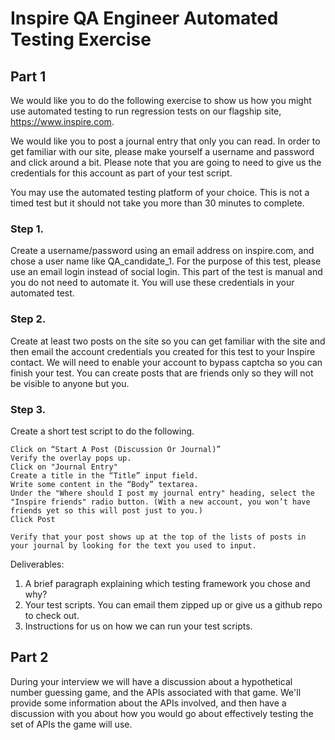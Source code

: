 # Inspire QA Engineer Automated Testing Exercise
## Part 1
We would like you to do the following exercise to show us how you might use automated testing to run regression tests on our flagship site, https://www.inspire.com.  

We would like you to post a journal entry that only you can read.  In order to get familiar with our site, please make yourself a username and password and click around a bit.  Please note that you are going to need to give us the credentials for this account as part of your test script.

You may use the automated testing platform of your choice.  This is not a timed test but it should not take you more than 30 minutes to complete.

### Step 1.
Create a username/password using an email address on inspire.com, and chose a user name like QA_candidate_1.  For the purpose of this test, please use an email login instead of social login. This part of the test is manual and you do not need to automate it.  You will use these credentials in your automated test.

### Step 2.
Create at least two posts on the site so you can get familiar with the site and then email the account credentials you created for this test to your Inspire contact.  We will need to enable your account to bypass captcha so you can finish your test.  You can create posts that are friends only so they will not be visible to anyone but you.

### Step 3.
Create a short test script to do the following.

```Log into https://www.inspire.com
Click on “Start A Post (Discussion Or Journal)”
Verify the overlay pops up.
Click on "Journal Entry"
Create a title in the “Title” input field.
Write some content in the “Body” textarea.
Under the "Where should I post my journal entry" heading, select the "Inspire friends" radio button. (With a new account, you won’t have friends yet so this will post just to you.)
Click Post

Verify that your post shows up at the top of the lists of posts in your journal by looking for the text you used to input. 
```
Deliverables:

  1. A brief paragraph explaining which testing framework you chose and why?
  2. Your test scripts.  You can email them zipped up or give us a github repo to check out.
  3. Instructions for us on how we can run your test scripts.

## Part 2
During your interview we will have a discussion about a hypothetical number guessing game, and the APIs associated with that game. We'll provide some information about the APIs involved, and then have a discussion with you about how you would go about effectively testing the set of APIs the game will use.
